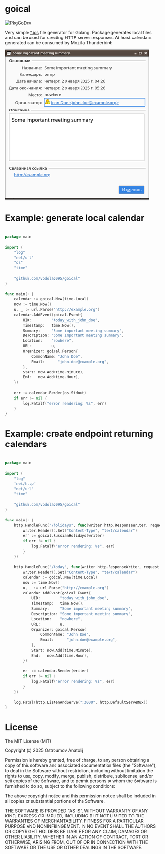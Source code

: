goical
=================================
[![PkgGoDev](https://pkg.go.dev/badge/github.com/vodolaz095/goical)](https://pkg.go.dev/github.com/vodolaz095/goical?tab=doc)

Very simple [*.ics](https://en.wikipedia.org/wiki/ICalendar) file generator for Golang.
Package generates local files and can be used for creating HTTP server responses.
At least calendars generated can be consumed by Mozilla Thunderbird:

![screenshot.png](screenshot.png)


Example: generate local calendar
=================================

```go

package main

import (
	"log"
	"net/url"
	"os"
	"time"

	"github.com/vodolaz095/goical"
)

func main() {
	calendar := goical.New(time.Local)
	now := time.Now()
	u, _ := url.Parse("http://example.org")
	calendar.AddEvent(goical.Event{
		UID:         "today_with_john_doe",
		Timestamp:   time.Now(),
		Summary:     "Some important meeting summary",
		Description: "Some important meeting summary",
		Location:    "nowhere",
		URL:         u,
		Organizer: goical.Person{
			CommonName: "John Doe",
			Email:      "john.doe@example.org",
		},
		Start: now.Add(time.Minute),
		End:   now.Add(time.Hour),
	})

	err := calendar.Render(os.Stdout)
	if err != nil {
		log.Fatalf("error rendering: %s", err)
	}
}

```

Example: create endpoint returning calendars
=================================

```go

package main

import (
	"log"
	"net/http"
	"net/url"
	"time"

	"github.com/vodolaz095/goical"
)

func main() {
	http.HandleFunc("/holidays", func(writer http.ResponseWriter, request *http.Request) {
		writer.Header().Set("Content-Type", "text/calendar")
		err := goical.RussianHolidays(writer)
		if err != nil {
			log.Fatalf("error rendering: %s", err)
		}
	})

	http.HandleFunc("/today", func(writer http.ResponseWriter, request *http.Request) {
		writer.Header().Set("Content-Type", "text/calendar")
		calendar := goical.New(time.Local)
		now := time.Now()
		u, _ := url.Parse("http://example.org")
		calendar.AddEvent(goical.Event{
			UID:         "today_with_john_doe",
			Timestamp:   time.Now(),
			Summary:     "Some important meeting summary",
			Description: "Some important meeting summary",
			Location:    "nowhere",
			URL:         u,
			Organizer: goical.Person{
				CommonName: "John Doe",
				Email:      "john.doe@example.org",
			},
			Start: now.Add(time.Minute),
			End:   now.Add(time.Hour),
		})

		err := calendar.Render(writer)
		if err != nil {
			log.Fatalf("error rendering: %s", err)
		}
	})

	log.Fatal(http.ListenAndServe(":3000", http.DefaultServeMux))
}
```


License
=================

The MIT License (MIT)

Copyright (c) 2025 Ostroumov Anatolij <ostroumov095 at gmail dot com>

Permission is hereby granted, free of charge, to any person obtaining a copy of
this software and associated documentation files (the "Software"), to deal in
the Software without restriction, including without limitation the rights to
use, copy, modify, merge, publish, distribute, sublicense, and/or sell copies of
the Software, and to permit persons to whom the Software is furnished to do so,
subject to the following conditions:

The above copyright notice and this permission notice shall be included in all
copies or substantial portions of the Software.

THE SOFTWARE IS PROVIDED "AS IS", WITHOUT WARRANTY OF ANY KIND, EXPRESS OR
IMPLIED, INCLUDING BUT NOT LIMITED TO THE WARRANTIES OF MERCHANTABILITY, FITNESS
FOR A PARTICULAR PURPOSE AND NONINFRINGEMENT. IN NO EVENT SHALL THE AUTHORS OR
COPYRIGHT HOLDERS BE LIABLE FOR ANY CLAIM, DAMAGES OR OTHER LIABILITY, WHETHER
IN AN ACTION OF CONTRACT, TORT OR OTHERWISE, ARISING FROM, OUT OF OR IN
CONNECTION WITH THE SOFTWARE OR THE USE OR OTHER DEALINGS IN THE SOFTWARE.
